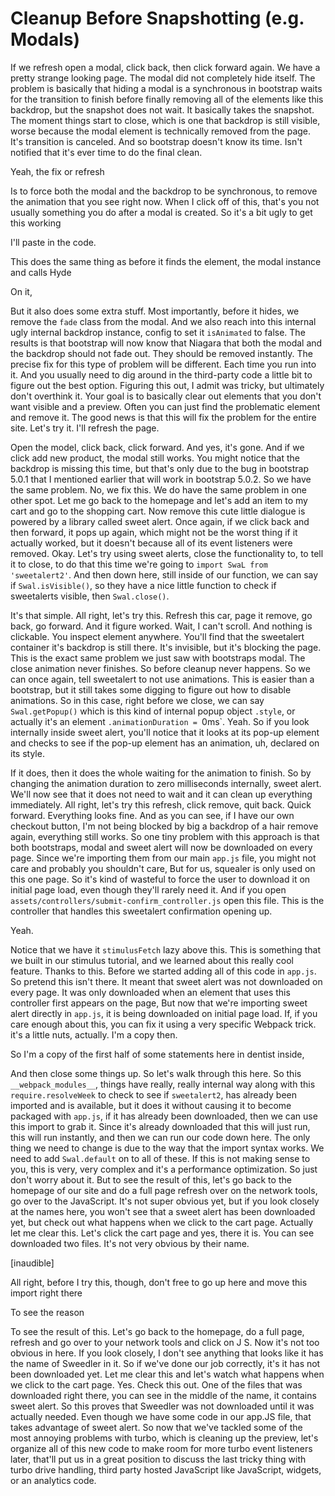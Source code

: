 # Cleanup Before Snapshotting (e.g. Modals)

If we refresh open a modal, click back, then click forward again. We have a pretty
strange looking page. The modal did not completely hide itself. The problem is
basically that hiding a modal is a synchronous in bootstrap waits for the transition
to finish before finally removing all of the elements like this backdrop, but the
snapshot does not wait. It basically takes the snapshot. The moment things start to
close, which is one that backdrop is still visible, worse because the modal element
is technically removed from the page. It's transition is canceled. And so bootstrap
doesn't know its time. Isn't notified that it's ever time to do the final clean.

Yeah, the fix or refresh

Is to force both the modal and the backdrop to be synchronous, to remove the
animation that you see right now. When I click off of this, that's you not usually
something you do after a modal is created. So it's a bit ugly to get this working

I'll paste in the code.

This does the same thing as before it finds the element, the modal instance and calls
Hyde

On it,

But it also does some extra stuff. Most importantly, before it hides, we remove the
`fade` class from the modal. And we also reach into this internal ugly internal
backdrop instance, config to set it `isAnimated` to false. The results is that
bootstrap will now know that Niagara that both the modal and the backdrop should not
fade out. They should be removed instantly. The precise fix for this type of problem
will be different. Each time you run into it. And you usually need to dig around in
the third-party code a little bit to figure out the best option. Figuring this out, I
admit was tricky, but ultimately don't overthink it. Your goal is to basically clear
out elements that you don't want visible and a preview. Often you can just find the
problematic element and remove it. The good news is that this will fix the problem
for the entire site. Let's try it. I'll refresh the page.

Open the model, click back, click forward. And yes, it's gone. And if we click add
new product, the modal still works. You might notice that the backdrop is missing
this time, but that's only due to the bug in bootstrap 5.0.1 that I mentioned
earlier that will work in bootstrap 5.0.2. So we have the same problem. No, we fix
this. We do have the same problem in one other spot. Let me go back to the homepage
and let's add an item to my cart and go to the shopping cart. Now remove this cute
little dialogue is powered by a library called sweet alert. Once again, if we click
back and then forward, it pops up again, which might not be the worst thing if it
actually worked, but it doesn't because all of its event listeners were removed.
Okay. Let's try using sweet alerts, close the functionality to, to tell it to close,
to do that this time we're going to `import SwaL from 'sweetalert2'`. And then
down here, still inside of our function, we can say if `Swal.isVisible()`, so they
have a nice little function to check if sweetalerts visible, then `Swal.close()`.

It's that simple. All right, let's try this. Refresh this car, page it remove, go
back, go forward. And it figure worked. Wait, I can't scroll. And nothing is
clickable. You inspect element anywhere. You'll find that the sweetalert container
it's backdrop is still there. It's invisible, but it's blocking the page. This is the
exact same problem we just saw with bootstraps modal. The close animation never
finishes. So before cleanup never happens. So we can once again, tell sweetalert to
not use animations. This is easier than a bootstrap, but it still takes some digging
to figure out how to disable animations. So in this case, right before we close, we
can say `Swal.getPopup()` which is this kind of internal popup object `.style`, or
actually it's an element `.animationDuration = `0ms`. Yeah. So if you
look internally inside sweet alert, you'll notice that it looks at its pop-up element
and checks to see if the pop-up element has an animation, uh, declared on its style.

If it does, then it does the whole waiting for the animation to finish. So by
changing the animation duration to zero milliseconds internally, sweet alert. We'll
now see that it does not need to wait and it can clean up everything immediately. All
right, let's try this refresh, click remove, quit back. Quick forward. Everything
looks fine. And as you can see, if I have our own checkout button, I'm not being
blocked by big a backdrop of a hair remove again, everything still works. So one tiny
problem with this approach is that both bootstraps, modal and sweet alert will now be
downloaded on every page. Since we're importing them from our main `app.js` file, you
might not care and probably you shouldn't care, But for us, squealer is only used on
this one page. So it's kind of wasteful to force the user to download it on initial
page load, even though they'll rarely need it. And if you open 
`assets/controllers/submit-confirm_controller.js` open this file. This is the controller that
handles this sweetalert confirmation opening up.

Yeah.

Notice that we have it `stimulusFetch` lazy above this. This is something that we
built in our stimulus tutorial, and we learned about this really cool feature. Thanks
to this. Before we started adding all of this code in `app.js`. So pretend this isn't
there. It meant that sweet alert was not downloaded on every page. It was only
downloaded when an element that uses this controller first appears on the page, But
now that we're importing sweet alert directly in `app.js`, it is being downloaded on
initial page load. If, if you care enough about this, you can fix it using a very
specific Webpack trick. it's a little nuts, actually. I'm a copy then.

So I'm a copy of the first half of some statements here in dentist inside,

And then close some things up. So let's walk through this here. So this 
`__webpack_modules__`, things have really, really internal way along with this 
`require.resolveWeek` to check to see if  `sweetalert2`, has already been
imported and is available, but it does it without causing it to become packaged with
`app.js`, if it has already been downloaded, then we can use this import to grab
it. Since it's already downloaded that this will just run, this will run instantly,
and then we can run our code down here. The only thing we need to change is due to
the way that the import syntax works. We need to add `Swal.default` on
to all of these. If this is not making sense to you, this is very, very complex and
it's a performance optimization. So just don't worry about it. But to see the result
of this, let's go back to the homepage of our site and do a full page refresh over on
the network tools, go over to the JavaScript. It's not super obvious yet, but if you
look closely at the names here, you won't see that a sweet alert has been downloaded
yet, but check out what happens when we click to the cart page. Actually let me clear
this. Let's click the cart page and yes, there it is. You can see downloaded two
files. It's not very obvious by their name.

[inaudible]

All right, before I try this, though, don't free to go up here and move this import
right there

To see the reason

To see the result of this. Let's go back to the homepage, do a full page, refresh and
go over to your network tools and click on J S. Now it's not too obvious in here. If
you look closely, I don't see anything that looks like it has the name of Sweedler in
it. So if we've done our job correctly, it's it has not been downloaded yet. Let me
clear this and let's watch what happens when we click to the cart page. Yes. Check
this out. One of the files that was downloaded right there, you can see in the middle
of the name, it contains sweet alert. So this proves that Sweedler was not downloaded
until it was actually needed. Even though we have some code in our app.JS file, that
takes advantage of sweet alert. So now that we've tackled some of the most annoying
problems with turbo, which is cleaning up the preview, let's organize all of this new
code to make room for more turbo event listeners later, that'll put us in a great
position to discuss the last tricky thing with turbo drive handling, third party
hosted JavaScript like JavaScript, widgets, or an analytics code.

